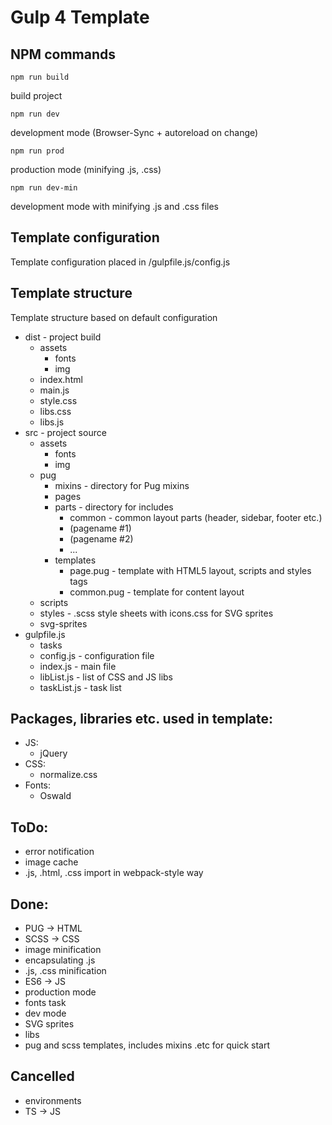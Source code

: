 # Gulp 4 Template

## NPM commands
```
npm run build
```
build project
```
npm run dev
```
development mode (Browser-Sync + autoreload on change)
```
npm run prod
```
production mode (minifying .js, .css)
```
npm run dev-min
```
development mode with minifying .js and .css files

## Template configuration
Template configuration placed in /gulpfile.js/config.js
## Template structure
Template structure based on default configuration
* dist - project build
    * assets
        * fonts
        * img
    * index.html
    * main.js
    * style.css
    * libs.css
    * libs.js
* src - project source
    * assets
        * fonts
        * img
    * pug
        * mixins - directory for Pug mixins
        * pages
        * parts - directory for includes
            * common - common layout parts (header, sidebar, footer etc.)
            * (pagename #1)
            * (pagename #2)
            * ...
        * templates
            * page.pug - template with HTML5 layout, scripts and styles tags
            * common.pug - template for content layout
    * scripts
    * styles - .scss style sheets with icons.css for SVG sprites
    * svg-sprites
* gulpfile.js
    * tasks
    * config.js - configuration file
    * index.js - main file
    * libList.js - list of CSS and JS libs
    * taskList.js - task list

## Packages, libraries etc. used in template:
* JS:
    * jQuery
* CSS:
    * normalize.css
* Fonts:
    * Oswald

## ToDo:
* error notification
* image cache
* .js, .html, .css import in webpack-style way
## Done:
* PUG -> HTML
* SCSS -> CSS
* image minification
* encapsulating .js
* .js, .css minification
* ES6 -> JS
* production mode
* fonts task
* dev mode
* SVG sprites
* libs
* pug and scss templates, includes mixins .etc for quick start
## Cancelled
* environments
* TS -> JS